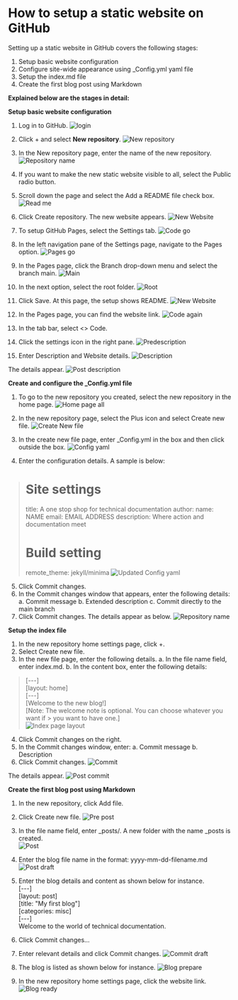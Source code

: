 # How to setup a static website on GitHub
Setting up a static website in GitHub covers the following stages:
1.	Setup basic website configuration	
2.	Configure site-wide appearance using _Config.yml yaml file
3.	Setup the index.md file
4.	Create the first blog post using Markdown


**Explained below are the stages in detail:** 

**Setup basic website configuration**

1.	Log in to GitHub. 
![login](./images/static_website/login.png)
 
5.	Click + and select **New repository**. 
![New repository](./images/static_website/newrepository.png)

 
6.	In the New repository page, enter the name of the new repository. 
![Repository name](./images/static_website/repositoryname.png)
 
7.	If you want to make the new static website visible to all, select the Public radio button. 
8.	Scroll down the page and select the Add a README file check box. 
![Read me](./images/static_website/publicreadme.png)
 
9.	Click Create repository. The new website appears. 
![New Website](./images/static_website/new_static_website.png)
 
10.	To setup GitHub Pages, select the Settings tab. 
![Code go](./images/static_website/code.png)
 
11.	In the left navigation pane of the Settings page, navigate to the Pages option.
![Pages go](./images/static_website/pages.png)
 
12.	 In the Pages page, click the Branch drop-down menu and select the branch main.
![Main](./images/static_website/branchmain.png)
 
13.	 In the next option, select the root folder. 
![Root](./images/static_website/root.png)
 
14.	Click Save. At this page, the setup shows README. 
![New Website](./images/static_website/newwebsitecreated.png)
 
15.	In the Pages page, you can find the website link.
![Code again](./images/static_website/codeagain.png)
 
16.	In the tab bar, select <> Code. 
17.	Click the settings icon in the right pane. 
![Predescription](./images/static_website/predescription.png)
 
18.	Enter Description and Website details.
![Description](./images/static_website/description.png)
 
The details appear. 
![Post description](./images/static_website/postdescription.png)
 


**Create and configure the _Config.yml file**
1.	To go to the new repository you created, select the new repository in the home page. 
![Home page all](./images/static_website/all_in_one_homepage.png)
 
2.	In the new repository page, select the Plus icon and select Create new file. 
![Create New file](./images/static_website/new_web_homepage.png)
 
3.	In the create new file page, enter _Config.yml in the box and then click outside the box. 
![Config yaml](./images/static_website/configyml.png)
 
4.	Enter the configuration details. A sample is below:
> # Site settings
>title: A one stop shop for technical documentation
>author:
 > name: NAME
 > email: EMAIL ADDRESS
>description: Where action and documentation meet
> # Build setting
> remote_theme: jekyll/minima
![Updated Config yaml](./images/static_website/updateconfigyml.png)
 
5.	Click Commit changes. 
6.	In the Commit changes window that appears, enter the following details:
a.	Commit message
b.	Extended description
c.	Commit directly to the main branch
7.	Click Commit changes. The details appear as below. 
![Repository name](./images/static_website/repositoryname.png)
 

**Setup the index file**
1.	In the new repository home settings page, click +. 
2.	Select Create new file.
3.	In the new file page, enter the following details.
a.	In the file name field, enter index.md.
b.	In the content box, enter the following details:
> [---]  
> [layout: home]  
> [---]  
> [Welcome to the new blog!]  
> [Note: The welcome note is optional. You can choose whatever you want if > you want to have one.]  
![Index page layout](./images/static_website/index_pg_lyout.png)
 
4.	Click Commit changes on the right. 
5.	In the Commit changes window, enter:
a.	Commit message 
b.	Description 
6.	Click Commit changes.
![Commit](./images/static_website/commit1.png)
 
The details appear. 
![Post commit](./images/static_website/post_commit.png)
  

**Create the first blog post using Markdown**
1.	In the new repository, click Add file.
2.	Click Create new file.
![Pre post](./images/static_website/pre_post.png)

3.	In the file name field, enter _posts/. A new folder with the name _posts is created.   
![Post](./images/static_website/posts.png)
 
4.	Enter the blog file name in the format: yyyy-mm-dd-filename.md
![Post draft](./images/static_website/posts_draft1.png)
 
5.	Enter the blog details and content as shown below for instance.   
[---]   
[layout: post]   
[title: "My first blog"]   
[categories: misc]   
[---]   
Welcome to the world of technical documentation.
6.	Click Commit changes...
7.	Enter relevant details and click Commit changes. 
![Commit draft](./images/static_website/commit_blog1.png)
 
8.	The blog is listed as shown below for instance. 
![Blog prepare](./images/static_website/blogprepare.png)
 
9.	In the new repository home settings page, click the website link. 
![Blog ready](./images/static_website/blogready.png)
 
